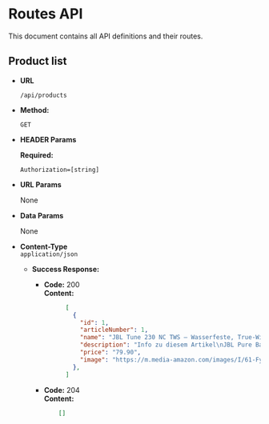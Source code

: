 # Routes API

This document contains all API definitions and their routes.

**Product list**
----

* **URL**

  `/api/products`

* **Method:**

  `GET`

* **HEADER Params**

  **Required:**

  `Authorization=[string]`

* **URL Params**

  None

* **Data Params**

  None

* **Content-Type**  
  `application/json`

  * **Success Response:**

    * **Code:** 200  
      **Content:**

      ```json
            [
              {
                "id": 1,
                "articleNumber": 1,
                "name": "JBL Tune 230 NC TWS – Wasserfeste, True-Wireless In-Ear-Kopfhörer...",
                "description": "Info zu diesem Artikel\nJBL Pure Bass Sound für unterwegs...",
                "price": "79.90",
                "image": "https://m.media-amazon.com/images/I/61-Fy3meKHL._AC_SX679_.jpg"
              },
            ]
      ```

    * **Code:** 204  
      **Content:**

      ```json
          []
      ```
